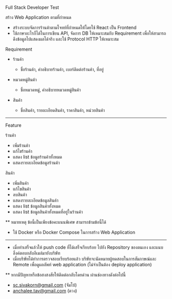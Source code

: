 Full Stack Developer Test

สร้าง Web Application ตามที่กำหนด

- สร้างระบบจัดการร้านค้าตามโจทย์ที่กำหนดให้่โดยใช้ React เป็น Frontend
- ใช้ภาษาอะไรก็ได้ในการเขียน API, จัดการ DB ให้เหมาะสมกับ Requirement เพื่อให้สามารถดึงข้อมูลไปแสดงผลได้จริง และใช้ Protocol HTTP ให้เหมาะสม

Requirement
- ร้านค้า	
    - ชื่อร้านค้า, คำอธิบายร้านค้า, เบอร์ติดต่อร้านค้า, ที่อยู่
    
- หมวดหมู่สินค้า	
  - ชื่อหมวดหมู่, คำอธิบายหมวดหมู่สินค้า
    
- สินค้า	
  - ชื่อสินค้า, รายละเอียดสินค้า, ราคาสินค้า, หน่วยสินค้า
    
***
Feature

ร้านค้า
- เพิ่มร้านค้า
- แก้ไขร้านค้า
- แสดง list ข้อมูลร้านค้าทั้งหมด
- แสดงรายละเอียดข้อมูลร้านค้า

สินค้า
- เพิ่มสินค้า
- แก้ไขสินค้า
- ลบสินค้า
- แสดงรายละเอียดข้อมูลสินค้า
- แสดง list ข้อมูลสินค้าทั้งหมด
- แสดง list ข้อมูลสินค้าทั้งหมดที่อยู่ในร้านค้า

** หมายเหตุ ข้อนี้เป็นเพียงข้อคะแนนพิเศษ สามารถข้ามข้อนี้ได้
- ใช้ Docker หรือ Docker Compose ในการสร้าง Web Application

***
- เมื่อทำเสร็จแล้วให้ push code ที่ได้เสร็จเรียบร้อย ไปยัง Repository ของตนเอง และแนบลิ้งค์ตอบกลับอีเมล์มายังบริษัท
- เมื่อบริษัทได้ทำการตรวจสอบเรียบร้อยแล้ว บริษัทจะนัดหมายผู้ทดสอบในการสัมภาษณ์และ Remote เพื่อดูผลลัพท์ web application (ไม่จำเป็นต้อง deploy application)

** หากมีปัญหาหรือข้อสงสงสัยให้ติดต่อกลับโดยด่วน ผ่านช่องทางดังต่อไปนี้
- sc.sivakorn@gmail.com (จัมโบ้)
- anchalee.tav@gmail.com (ตวง)
